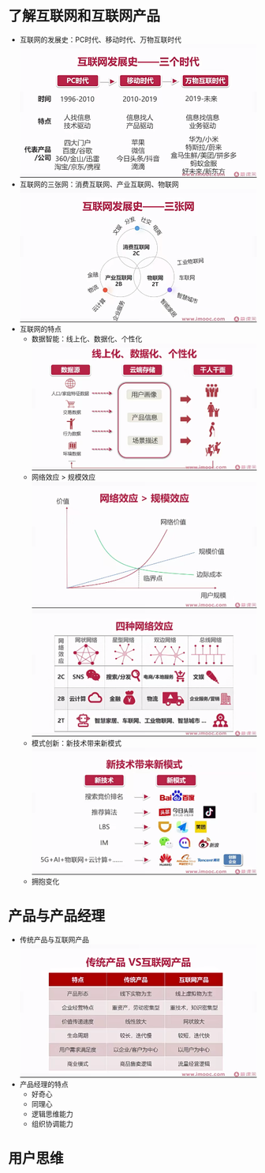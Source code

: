 # 了解互联网和互联网产品

- 互联网的发展史：PC时代、移动时代、万物互联时代
  ![互联网三大时代](./images/互联网三大时代.png)
- 互联网的三张网：消费互联网、产业互联网、物联网
  ![互联网的三张网](./images/互联网三张网.png)
- 互联网的特点
  - 数据智能：线上化、数据化、个性化
    ![数据智能](./images/数据智能.png)
  - 网络效应 > 规模效应
    ![网络效应 > 规模效应](./images/网络效应与规模效应.png)
    ![4中网络效应](./images/四种网络效应.png)
  - 模式创新：新技术带来新模式
    ![模式创新](./images/新技术带来新模式.png)
  - 拥抱变化

# 产品与产品经理
- 传统产品与互联网产品
  ![产品对比](./images/互联网产品.png)
- 产品经理的特点
  - 好奇心
  - 同理心
  - 逻辑思维能力
  - 组织协调能力

# 用户思维